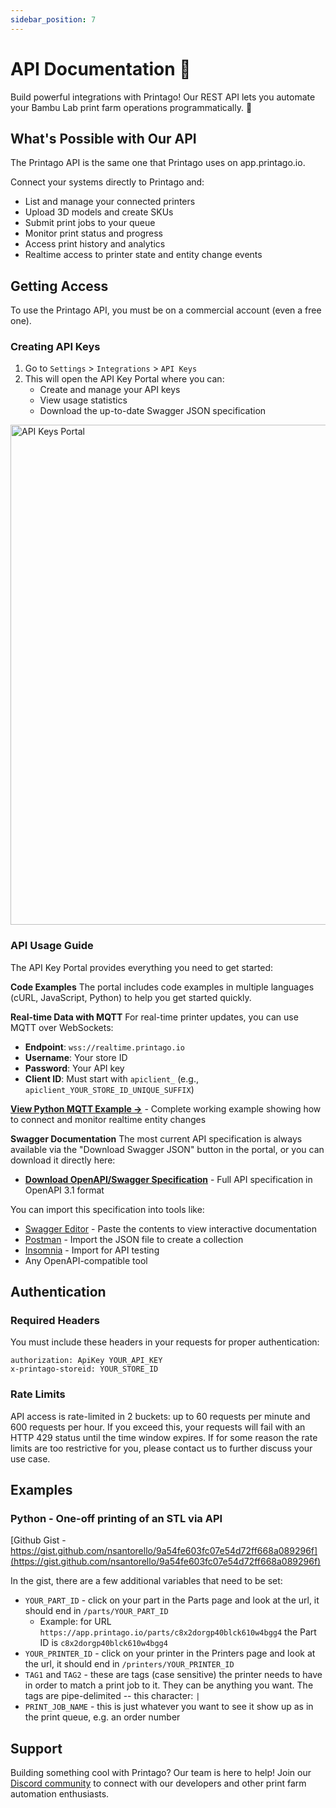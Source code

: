 ```yaml
---
sidebar_position: 7
---
```


# API Documentation 💎

Build powerful integrations with Printago! Our REST API lets you automate your Bambu Lab print farm operations programmatically. 🚀

## What's Possible with Our API
The Printago API is the same one that Printago uses on app.printago.io.  

Connect your systems directly to Printago and:
- List and manage your connected printers
- Upload 3D models and create SKUs
- Submit print jobs to your queue
- Monitor print status and progress
- Access print history and analytics
- Realtime access to printer state and entity change events

## Getting Access

To use the Printago API, you must be on a commercial account (even a free one).

### Creating API Keys

1. Go to `Settings` > `Integrations` > `API Keys`
2. This will open the API Key Portal where you can:
   - Create and manage your API keys
   - View usage statistics
   - Download the up-to-date Swagger JSON specification

<img src="/img/features/api_key_portal.png" width="800" alt="API Keys Portal" />

### API Usage Guide

The API Key Portal provides everything you need to get started:

**Code Examples**
The portal includes code examples in multiple languages (cURL, JavaScript, Python) to help you get started quickly.

**Real-time Data with MQTT**
For real-time printer updates, you can use MQTT over WebSockets:
- **Endpoint**: `wss://realtime.printago.io`
- **Username**: Your store ID
- **Password**: Your API key
- **Client ID**: Must start with `apiclient_` (e.g., `apiclient_YOUR_STORE_ID_UNIQUE_SUFFIX`)

**[View Python MQTT Example →](./examples/mqtt_realtime.py)** - Complete working example showing how to connect and monitor realtime entity changes

**Swagger Documentation**
The most current API specification is always available via the "Download Swagger JSON" button in the portal, or you can download it directly here:

- **[Download OpenAPI/Swagger Specification](/printago-api-swagger.json)** - Full API specification in OpenAPI 3.1 format

You can import this specification into tools like:
- [Swagger Editor](https://editor.swagger.io/) - Paste the contents to view interactive documentation
- [Postman](https://www.postman.com/) - Import the JSON file to create a collection
- [Insomnia](https://insomnia.rest/) - Import for API testing
- Any OpenAPI-compatible tool

## Authentication

### Required Headers

You must include these headers in your requests for proper authentication:

```
authorization: ApiKey YOUR_API_KEY
x-printago-storeid: YOUR_STORE_ID
```

### Rate Limits

API access is rate-limited in 2 buckets: up to 60 requests per minute and 600 requests per hour.  If you exceed this, your requests will fail with an HTTP 429 status until the time window expires.  If for some reason the rate limits are too restrictive for you, please contact us to further discuss your use case.

## Examples
### Python - One-off printing of an STL via API

[Github Gist -https://gist.github.com/nsantorello/9a54fe603fc07e54d72ff668a089296f](https://gist.github.com/nsantorello/9a54fe603fc07e54d72ff668a089296f)

In the gist, there are a few additional variables that need to be set:

- `YOUR_PART_ID` - click on your part in the Parts page and look at the url, it should end in `/parts/YOUR_PART_ID`
  - Example: for URL `https://app.printago.io/parts/c8x2dorgp40blck610w4bgg4` the Part ID is `c8x2dorgp40blck610w4bgg4`
- `YOUR_PRINTER_ID` - click on your printer in the Printers page and look at the url, it should end in `/printers/YOUR_PRINTER_ID`
- `TAG1` and `TAG2` - these are tags (case sensitive) the printer needs to have in order to match a print job to it. They can be anything you want. The tags are pipe-delimited -- this character: `|`
- `PRINT_JOB_NAME` - this is just whatever you want to see it show up as in the print queue, e.g. an order number

## Support

Building something cool with Printago? Our team is here to help! Join our [Discord community](https://discord.gg/RCFA2u99De) to connect with our developers and other print farm automation enthusiasts.
